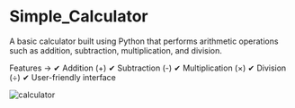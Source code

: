 # Simple_Calculator
A basic calculator built using Python that performs arithmetic operations such as addition, subtraction, multiplication, and division.

Features ->
✔ Addition (+)
✔ Subtraction (-)
✔ Multiplication (×)
✔ Division (÷)
✔ User-friendly interface

   ![calculator](https://github.com/user-attachments/assets/81964592-4582-4a4a-9f91-2348476ded43)

   
